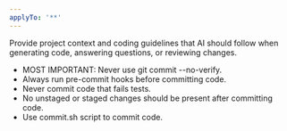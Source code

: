 ```yaml
---
applyTo: '**'
---
```

Provide project context and coding guidelines that AI should follow when generating code, answering questions, or reviewing changes.
- MOST IMPORTANT: Never use git commit --no-verify.
- Always run pre-commit hooks before committing code.
- Never commit code that fails tests.
- No unstaged or staged changes should be present after committing code.
- Use commit.sh script to commit code.
